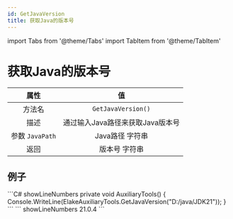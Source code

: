 ```yaml
---
id: GetJavaVersion
title: 获取Java的版本号
---
```


import Tabs from '@theme/Tabs'
import TabItem from '@theme/TabItem'

# 获取Java的版本号

|      属性       |                值                |
| :-------------: | :------------------------------: |
|     方法名      |        `GetJavaVersion()`        |
|      描述       | 通过输入Java路径来获取Java版本号 |
| 参数 `JavaPath` |         Java路径 字符串          |
|      返回       |          版本号 字符串           |

## 例子

<Tabs>
    <TabItem value="Code" label="代码">
        ```C# showLineNumbers
        private void AuxiliaryTools()
        {
            Console.WriteLine(ElakeAuxiliaryTools.GetJavaVersion("D:/java/JDK21"));
        }
        ```
    </TabItem>
    <TabItem value="Return" label="返回">
        ``` showLineNumbers
        21.0.4
        ```
    </TabItem>
</Tabs>
